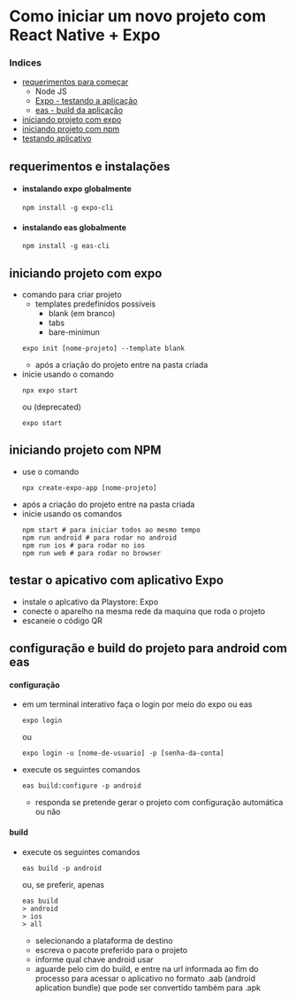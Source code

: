 
# Como iniciar um novo projeto com React Native + Expo

### Indices
- [requerimentos para começar](#requerimentos-e-instalações)
    - Node JS
    - [Expo - testando a aplicação](#instalando-expo)
    - [eas - build da aplicação](#instalando-eas-globalmente)
- [iniciando projeto com expo](#iniciando-projeto-com-expo)
- [iniciando projeto com npm](#iniciando-projeto-com-npm)
- [testando aplicativo](#testar-o-apicativo-com-aplicativo-expo)

## requerimentos e instalações
- #### instalando expo globalmente
    ```console
    npm install -g expo-cli
    ```
- #### instalando eas globalmente
    ```console
    npm install -g eas-cli
    ```
## iniciando projeto com expo
- comando para criar projeto
    - templates predefinidos possíveis
        - blank (em branco)
        - tabs
        - bare-minimun
    ```console
    expo init [nome-projeto] --template blank
    ```
    - após a criação do projeto entre na pasta criada
- inicie usando o comando
    ```console
    npx expo start
    ```
    ou (deprecated)
    ```console
    expo start
    ```

## iniciando projeto com NPM
- use o comando
    ```console
    npx create-expo-app [nome-projeto] 
    ```
- após a criação do projeto entre na pasta criada
- inicie usando os comandos
    ```console
    npm start # para iniciar todos ao mesmo tempo
    npm run android # para rodar no android
    npm run ios # para rodar no ios
    npm run web # para rodar no browser
    ```

## testar o apicativo com aplicativo Expo
- instale o aplcativo da Playstore: Expo
- conecte o aparelho na mesma rede da maquina que roda o projeto
- escaneie o código QR

## configuração e build do projeto para android com eas
#### configuração
- em um terminal interativo faça o login por meio do expo ou eas
    ```console
    expo login
    ```
    ou
    ```console
    expo login -u [nome-de-usuario] -p [senha-da-conta]
    ```
- execute os seguintes comandos
    ```console
    eas build:configure -p android
    ```
    - responda se pretende gerar o projeto com configuração automática ou não
#### build
- execute os seguintes comandos
    ```console
    eas build -p android
    ```
    ou, se preferir, apenas
    ```console
    eas build
    > android
    > ios
    > all
    ```
    - selecionando a plataforma de destino
    - escreva o pacote preferido para o projeto
    - informe qual chave android usar
    - aguarde pelo cim do build, e entre na url informada ao fim do processo para acessar o aplicativo no formato .aab (android aplication bundle) que pode ser convertido também para .apk